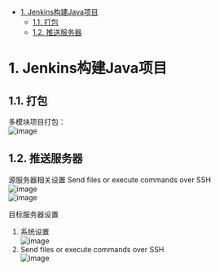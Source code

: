 
<!-- TOC -->

- [1. Jenkins构建Java项目](#1-jenkins构建java项目)
    - [1.1. 打包](#11-打包)
    - [1.2. 推送服务器](#12-推送服务器)

<!-- /TOC -->


# 1. Jenkins构建Java项目  

## 1.1. 打包
多模块项目打包：  
![image](http://182.92.69.8:8081/img/devops/jenkins/jenkins-1.png)    


## 1.2. 推送服务器  
<!-- 
Jenkins部署springboot项目至远程服务器
https://blog.csdn.net/HIM2014/article/details/126579634

解决SSH: Transferred 0 file(s)
https://www.jianshu.com/p/ef6a4022b7b5
-->


源服务器相关设置
Send files or execute commands over SSH  
![image](http://182.92.69.8:8081/img/devops/jenkins/jenkins-2.png)    
![image](http://182.92.69.8:8081/img/devops/jenkins/jenkins-3.png)    

目标服务器设置  
1. 系统设置  
![image](http://182.92.69.8:8081/img/devops/jenkins/jenkins-4.png)    
2. Send files or execute commands over SSH  
![image](http://182.92.69.8:8081/img/devops/jenkins/jenkins-5.png)    

